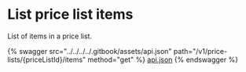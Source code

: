 # List price list items

List of items in a price list.

{% swagger src="../../../../.gitbook/assets/api.json" path="/v1/price-lists/{priceListId}/items" method="get" %}
[api.json](../../../../.gitbook/assets/api.json)
{% endswagger %}
